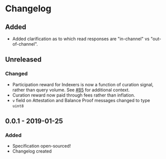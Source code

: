 # Changelog

## Added
- Added clarification as to which read responses are "in-channel" vs "out-of-channel".

## Unreleased
### Changed
- Participation reward for Indexers is now a function of curation signal, rather than query volume. See [#85](https://github.com/graphprotocol/research/issues/85) for additional context.
- Curation reward now paid through fees rather than inflation.
- `v` field on Attestation and Balance Proof messages changed to type `uint8`

## 0.0.1 - 2019-01-25

### Added
 - Specification open-sourced!
 - Changelog created

